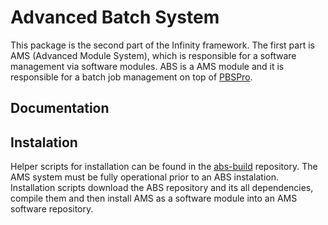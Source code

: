 # Advanced Batch System #
This package is the second part of the Infinity framework. The first part is AMS (Advanced Module System), which is responsible for a software management via software modules. ABS is a AMS module and it is responsible for a batch job management on top of [PBSPro](http://www.pbspro.org/).

## Documentation ##


## Instalation ##
Helper scripts for installation can be found in the [abs-build](https://github.com/kulhanek/abs-build) repository. The AMS system must be fully operational prior to an ABS instalation.
Installation scripts download the ABS repository and its all dependencies, compile them and then install AMS as a software module into an AMS software repository.





